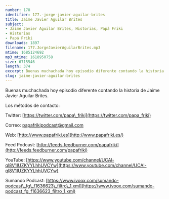 ```yaml
---
number: 178
identifier: 177.-jorge-javier-aguilar-brites
title: Jaime Javier Aguilar Brites
subject:
- Jaime Javier Aguilar Brites, Historias, Papá Friki
- Historias
- Papá Friki
downloads: 1897
filename: 177.JorgeJavierAguilarBrites.mp3
mtime: 1685124692
mp3_mtime: 1618950758
size: 6715546
length: 374
excerpt: Buenas muchachada hoy episodio diferente contando la historia de Jorge Javier Aguilar Brites
slug: jaime-javier-aguilar-brites
---
```

Buenas muchachada hoy episodio diferente contando la historia de Jaime Javier Aguilar Brites.

Los métodos de contacto:

Twitter: [https://twitter.com/papa\_friki](https://twitter.com/papa_friki)

Correo: [papafrikipodcast@gmail.com](https://archive.org/details/papafrikipodast@gmail.com)

Web: [http://www.papafriki.es](http://www.papafriki.es/)

Feed Podcast: [http://feeds.feedburner.com/papafriki](http://feeds.feedburner.com/papafriki)

YouTube: [https://www.youtube.com/channel/UCAl-ql8V1IUZKYYLhhUVCYw](https://www.youtube.com/channel/UCAl-ql8V1IUZKYYLhhUVCYw)

Sumando Podcast: [https://www.ivoox.com/sumando-podcast\_fg\_f1636623\_filtro\_1.xml](https://www.ivoox.com/sumando-podcast_fg_f1636623_filtro_1.xml)